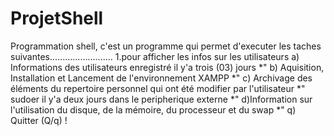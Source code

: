 # ProjetShell
Programmation shell, c'est un programme qui permet d'executer les taches suivantes.........................
1.pour afficher les infos sur les utilisateurs
a) Informations des utilisateurs enregistré il y'a trois (03) jours                        *"
b) Aquisition, Installation et Lancement de l'environnement XAMPP                          *"
c) Archivage des éléments du repertoire personnel qui ont été modifier par l'utilisateur   *" 
  sudoer il y'a deux jours dans le peripherique externe                                   *"
d)Information sur l'utilisation du disque, de la mémoire, du processeur et du swap        *"
 q) Quitter (Q/q) ! 
